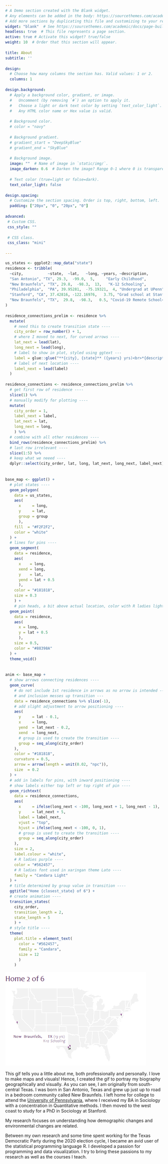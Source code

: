 ```yaml
---
# A Demo section created with the Blank widget.
# Any elements can be added in the body: https://sourcethemes.com/academic/docs/writing-markdown-latex/
# Add more sections by duplicating this file and customizing to your requirements.
widget: "blank"  # See https://sourcethemes.com/academic/docs/page-builder/
headless: true  # This file represents a page section.
active: true # Activate this widget? true/false
weight: 10  # Order that this section will appear.

title: About
subtitle: ''

design:
  # Choose how many columns the section has. Valid values: 1 or 2.
  columns: 1

design.background:
  # Apply a background color, gradient, or image.
  #   Uncomment (by removing `#`) an option to apply it.
  #   Choose a light or dark text color by setting `text_color_light`.
  #   Any HTML color name or Hex value is valid.

  # Background color.
  # color = "navy"
  
  # Background gradient.
  # gradient_start = "DeepSkyBlue"
  # gradient_end = "SkyBlue"
  
  # Background image.
  image: ""  # Name of image in `static/img/`.
  image_darken: 0.6  # Darken the image? Range 0-1 where 0 is transparent and 1 is opaque.

  # Text color (true=light or false=dark).
  text_color_light: false

design.spacing:
  # Customize the section spacing. Order is top, right, bottom, left.
  padding: ["20px", "0", "20px", "0"]

advanced:
 # Custom CSS. 
 css_style: ""
 
 # CSS class.
 css_class: "mini"

---
```







```r
us_states <- ggplot2::map_data("state")
residence <- tribble(
  ~city,           ~state,  ~lat,   ~long, ~years, ~description,
  "San Antonio", "TX", 29.3,  -99.0,  5,     "Early Childhood",
  "New Braunfels", "TX", 29.8,  -98.3,  13,   "K-12 Schooling",
  "Philadelphia",  "PA", 39.95281,  -75.19321,  4, "Undergrad at UPenn",
  "Stanford", "CA", 37.42816, -122.16976,   3.75, "Grad school at Stanford",
  "New Braunfels", "TX",  29.8,  -98.3,   0.5, "Covid-19 Remote School<br>2020 Election Work"
) 

residence_connections_prelim <- residence %>% 
  mutate(
    # need this to create transition state ----
    city_order = row_number() + 1,
    # where I moved to next, for curved arrows ----
    lat_next = lead(lat),
    long_next = lead(long),
    # label to show in plot, styled using ggtext ---
    label = glue::glue("**{city}, {state}** ({years} yrs)<br>*{description}*"),
    # label of next location ----
    label_next = lead(label)
  ) 

residence_connections <- residence_connections_prelim %>%
  # get first row of residence ----
  slice(1) %>% 
  # manually modify for plotting ----
  mutate(
    city_order = 1,
    label_next = label,
    lat_next = lat,
    long_next = long,
    ) %>% 
  # combine with all other residences ----
  bind_rows(residence_connections_prelim) %>% 
  # last row irrelevant ----
  slice(1:5) %>% 
  # keep what we neeed ----
  dplyr::select(city_order, lat, long, lat_next, long_next, label_next)


base_map <- ggplot() +
  # plot states ----
  geom_polygon(
    data = us_states,
    aes(
      x     = long, 
      y     = lat, 
      group = group
      ),
    fill  = "#F2F2F2",
    color = "white"
  ) +
  # lines for pins ----
  geom_segment(
    data = residence,
    aes(
      x    = long,
      xend = long,
      y    = lat,
      yend = lat + 0.5
      ),
    color = "#181818",
    size = 0.3
    ) +
    # pin heads, a bit above actual location, color with R ladies lighter purple ----
  geom_point(
    data = residence,
    aes(
      x = long, 
      y = lat + 0.5
      ),
    size = 0.5,
    color = "#88398A"
  ) +
  theme_void()


anim <- base_map +
  # show arrows connecting residences ----
  geom_curve(
    # do not include 1st residence in arrows as no arrow is intended ----
    # and inclusion messes up transition ---
    data = residence_connections %>% slice(-1),
    # add slight adjustment to arrow positioning ----
    aes(
      y     = lat - 0.1,
      x     = long,
      yend  = lat_next - 0.2,
      xend  = long_next,
      # group is used to create the transition ----
      group = seq_along(city_order)
    ),
    color = "#181818",
    curvature = 0.5,
    arrow = arrow(length = unit(0.02, "npc")),
    size  = 0.2
  ) +
  # add in labels for pins, with inward positioning ----
  # show labels either top left or top right of pin ----
  geom_richtext(
    data = residence_connections,
    aes(
      x     = ifelse(long_next < -100, long_next + 1, long_next - 1),
      y     = lat_next + 5,
      label = label_next,
      vjust = "top",
      hjust = ifelse(long_next < -100, 0, 1),
      # group is used to create the transition ----
      group = seq_along(city_order)
    ),
    size = 2,
    label.colour = "white",
    # R ladies purple ----
    color = "#562457",
    # R ladies font used in xaringan theme Lato ----
    family = "Candara Light"
  ) +
  # title determined by group value in transition ----
  ggtitle("Home {closest_state} of 6") +
  # create animation ----
  transition_states(
    city_order,
    transition_length = 2,
    state_length = 5
    ) +
  # style title ----
  theme(
    plot.title = element_text(
      color = "#562457",
      family = "Candara",
      size = 12
      )
    )
```




![my homes](homes_animation.gif)

This gif tells you a little about me, both professionally and personally. I love to make maps and visuals! Hence, I created the gif to portray my biography geographically and visually. As you can see, I am originally from south-central Texas. I was born in San Antonio, Texas and grew up just up to road in a bedroom community called New Braunfels. I left home for college to attend the [University of Pennsylvania](https://www.upenn.edu/), where I received my BA in Sociology with a concentration in Quantitative methods. I then moved to the west coast to study for a PhD in Sociology at Stanford. 


My research focuses on understanding how demographic changes and environmental changes are related. 

Between my own research and some time spent working for the Texas Democratic Party during the 2020 election cycle, I became an avid user of the statistical programming language R. I developed a passion for programming and data visualization. I try to bring these passions to my research as well as the courses I teach.


